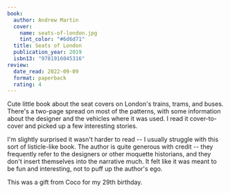 ```yaml
---
book:
  author: Andrew Martin
  cover:
    name: seats-of-london.jpg
    tint_color: "#6d6d71"
  title: Seats of London
  publication_year: 2019
  isbn13: "9781916045316"
review:
  date_read: 2022-09-09
  format: paperback
  rating: 4
---
```


Cute little book about the seat covers on London's trains, trams, and buses.
There's a two-page spread on most of the patterns, with some information about the designer and the vehicles where it was used.
I read it cover-to-cover and picked up a few interesting stories.

I'm slightly surprised it wasn't harder to read -- I usually struggle with this sort of listicle-like book.
The author is quite generous with credit -- they frequently refer to the designers or other moquette historians, and they don't insert themselves into the narrative much.
It felt like it was meant to be fun and interesting, not to puff up the author's ego.

This was a gift from Coco for my 29th birthday.

